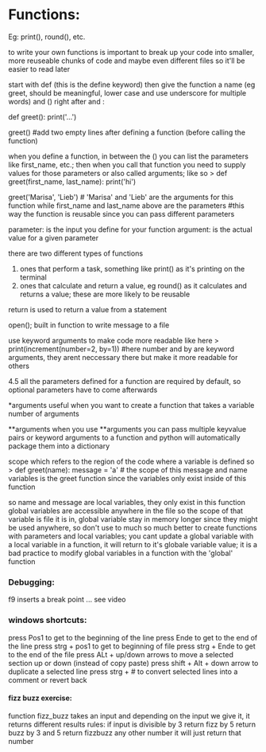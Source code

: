 # Functions:
Eg: print(), round(), etc.

to write your own functions is important to break up your code into smaller, more reuseable chunks of code and maybe even different files so it'll be easier to read later

start with def (this is the define keyword) then give the function a name (eg greet, should be meaningful, lower case and use underscore for multiple words) and () right after and :
>
def greet():
	print('…')


greet()
#add two empty lines after defining a function (before calling the function)


when you define a function, in between the () you can list the parameters like first_name, etc.; then when you call that function you need to supply values for those parameters or also called arguments; like so >
def greet(first_name, last_name):
    print('hi')


greet('Marisa', 'Lieb') # 'Marisa' and 'Lieb' are the arguments for this function while first_name and last_name above are the parameters
#this way the function is reusable since you can pass different parameters


parameter: is the input you define for your function
argument: is the actual value for a given parameter


there are two different types of functions
1. ones that perform a task, something like print() as it's printing on the terminal
2. ones that calculate and return a value, eg round() as it calculates and returns a value; these are more likely to be reusable


return is used to return a value from a statement

open(); built in function to write message to a file


use keyword arguments to make code more readable like here >
print(increment(number=2, by=1)) #here number and by are keyword arguments, they arent neccessary there but make it more readable for others



4.5
all the parameters defined for a function are required by default, so optional parameters have to come afterwards 



*arguments
useful when you want to create a function that takes a variable number of arguments

**arguments
when you use **arguments you can pass multiple keyvalue pairs or keyword arguments to a function and python will automatically package them into a dictionary



scope which refers to the region of the code where a variable is defined so >
def greet(name):
	message = 'a' # the scope of this message and name variables is the greet function since the variables only exist inside of this function 

so name and message are local variables, they only exist in this function 
global variables are accessible anywhere in the file so the scope of that variable is file it is in, global variable stay in memory longer since they might be used anywhere, so don't use to much so much better to create functions with parameters and local variables; you cant update a global variable with a local variable in a function, it will return to it's globale variable value; it is a bad practice to modify global variables in a function with the 'global' function 


### Debugging:
f9 inserts a break point
... see video 


### windows shortcuts:
press Pos1 to get to the beginning of the line
press Ende to get to the end of the line
press strg + pos1 to get to beginning of file
press strg + Ende to get to the end of the file
press ALt + up/down arrows to move a selected section up or down (instead of copy paste)
press shift + Alt + down arrow to duplicate a selected line
press strg + # to convert selected lines into a comment or revert back



#### fizz buzz exercise:
function fizz_buzz takes an input and depending on the input we give it, it returns different results 
rules:
if input is divisible by 3 return fizz 
by 5 return buzz
by 3 and 5 return fizzbuzz 
any other number it will just return that number 



